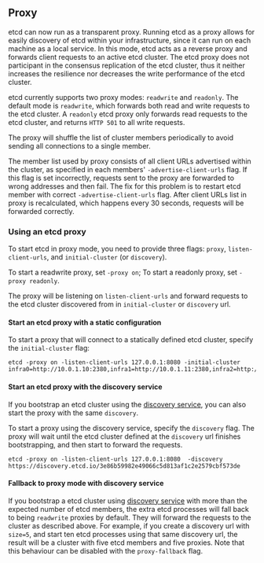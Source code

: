 ## Proxy

etcd can now run as a transparent proxy. Running etcd as a proxy allows for easily discovery of etcd within your infrastructure, since it can run on each machine as a local service. In this mode, etcd acts as a reverse proxy and forwards client requests to an active etcd cluster. The etcd proxy does not participant in the consensus replication of the etcd cluster, thus it neither increases the resilience nor decreases the write performance of the etcd cluster. 

etcd currently supports two proxy modes: `readwrite` and `readonly`. The default mode is `readwrite`, which forwards both read and write requests to the etcd cluster. A `readonly` etcd proxy only forwards read requests to the etcd cluster, and returns `HTTP 501` to all write requests. 

The proxy will shuffle the list of cluster members periodically to avoid sending all connections to a single member.

The member list used by proxy consists of all client URLs advertised within the cluster, as specified in each members' `-advertise-client-urls` flag. If this flag is set incorrectly, requests sent to the proxy are forwarded to wrong addresses and then fail. The fix for this problem is to restart etcd member with correct `-advertise-client-urls` flag. After client URLs list in proxy is recalculated, which happens every 30 seconds, requests will be forwarded correctly.

### Using an etcd proxy
To start etcd in proxy mode, you need to provide three flags: `proxy`, `listen-client-urls`, and `initial-cluster` (or `discovery`). 

To start a readwrite proxy, set `-proxy on`; To start a readonly proxy, set `-proxy readonly`.

The proxy will be listening on `listen-client-urls` and forward requests to the etcd cluster discovered from in `initial-cluster` or `discovery` url. 

#### Start an etcd proxy with a static configuration
To start a proxy that will connect to a statically defined etcd cluster, specify the `initial-cluster` flag:
```
etcd -proxy on -listen-client-urls 127.0.0.1:8080 -initial-cluster infra0=http://10.0.1.10:2380,infra1=http://10.0.1.11:2380,infra2=http://10.0.1.12:2380
```

#### Start an etcd proxy with the discovery service
If you bootstrap an etcd cluster using the [discovery service][discovery-service], you can also start the proxy with the same `discovery`. 

To start a proxy using the discovery service, specify the `discovery` flag. The proxy will wait until the etcd cluster defined at the `discovery` url finishes bootstrapping, and then start to forward the requests. 

```
etcd -proxy on -listen-client-urls 127.0.0.1:8080  -discovery https://discovery.etcd.io/3e86b59982e49066c5d813af1c2e2579cbf573de
```

#### Fallback to proxy mode with discovery service
If you bootstrap a etcd cluster using [discovery service][discovery-service] with more than the expected number of etcd members, the extra etcd processes will fall back to being `readwrite` proxies by default. They will forward the requests to the cluster as described above. For example, if you create a discovery url with `size=5`, and start ten etcd processes using that same discovery url, the result will be a cluster with five etcd members and five proxies. Note that this behaviour can be disabled with the `proxy-fallback` flag.

[discovery-service]: clustering.md#discovery
